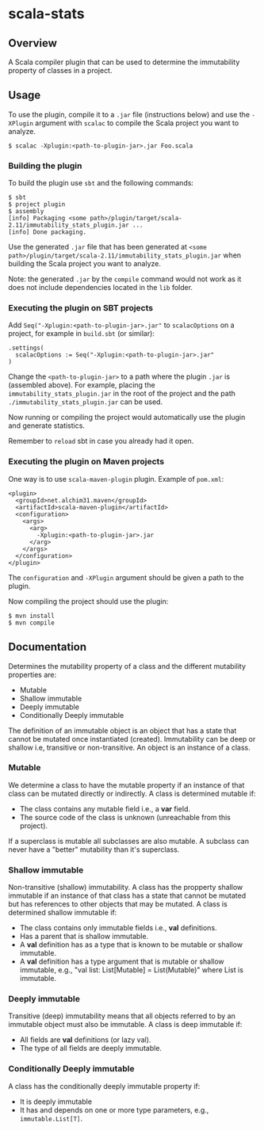 # scala-stats

## Overview
A Scala compiler plugin that can be used to determine the immutability property of classes in a project.

## Usage
To use the plugin, compile it to a `.jar` file (instructions below) and use the `-XPlugin` argument with `scalac` to compile the Scala project you want to analyze. 

```
$ scalac -Xplugin:<path-to-plugin-jar>.jar Foo.scala
```

### Building the plugin

To build the plugin use `sbt` and the following commands:
```
$ sbt
$ project plugin
$ assembly
[info] Packaging <some path>/plugin/target/scala-2.11/immutability_stats_plugin.jar ...
[info] Done packaging.

```

Use the generated `.jar` file that has been generated at `<some path>/plugin/target/scala-2.11/immutability_stats_plugin.jar` when building the Scala project you want to analyze.

Note: the generated `.jar` by the `compile` command would not work as it does not include dependencies located in the `lib` folder.


### Executing the plugin on SBT projects
Add `Seq("-Xplugin:<path-to-plugin-jar>.jar"` to `scalacOptions` on a project, for example in `build.sbt` (or similar):
```
.settings(
  scalacOptions := Seq("-Xplugin:<path-to-plugin-jar>.jar"
)
```

Change the `<path-to-plugin-jar>` to a path where the plugin `.jar` is (assembled above). 
For example, placing the `immutability_stats_plugin.jar` in the root of the project and the path `./immutability_stats_plugin.jar` can be used.

Now running or compiling the project would automatically use the plugin and generate statistics.

Remember to `reload` sbt in case you already had it open.

### Executing the plugin on Maven projects

One way is to use `scala-maven-plugin` plugin. Example of `pom.xml`:

```
<plugin>
  <groupId>net.alchim31.maven</groupId>
  <artifactId>scala-maven-plugin</artifactId>
  <configuration>
    <args>
      <arg>
        -Xplugin:<path-to-plugin-jar>.jar
      </arg>
    </args>
  </configuration>
</plugin>
```

The `configuration` and `-XPlugin` argument should be given a path to the plugin.

Now compiling the project should use the plugin:
```
$ mvn install
$ mvn compile
```

## Documentation
Determines the mutability property of a class and the different mutability properties are:
* Mutable
* Shallow immutable
* Deeply immutable
* Conditionally Deeply immutable

The definition of an immutable object is an object that has a state that cannot be mutated once instantiated (created).
Immutability can be deep or shallow i.e, transitive or non-transitive.
An object is an instance of a class.

### Mutable
We determine a class to have the mutable property if an instance of that class can be mutated directly or indirectly.
A class is determined mutable if:

* The class contains any mutable field i.e., a **var** field.
* The source code of the class is unknown (unreachable from this project).

If a superclass is mutable all subclasses are also mutable.
A subclass can never have a "better" mutability than it's superclass.

### Shallow immutable
Non-transitive (shallow) immutability.
A class has the propperty shallow immutable if an instance of that class has a state that cannot be mutated but has references to other objects
that may be mutated.
A class is determined shallow immutable if:

* The class contains only immutable fields i.e., **val** definitions.
* Has a parent that is shallow immutable.
* A **val** definition has as a type that is known to be mutable or shallow immutable.
* A **val** definition has a type argument that is mutable or shallow immutable, e.g., "val list: List[Mutable] = List(Mutable)" where List is immutable.

### Deeply immutable
Transitive (deep) immutability means that all objects referred to by an immutable object must also be immutable.
A class is deep immutable if:

* All fields are **val** definitions (or lazy val).
* The type of all fields are deeply immutable.

### Conditionally Deeply immutable
A class has the conditionally deeply immutable property if:

* It is deeply immutable
* It has and depends on one or more type parameters, e.g., `immutable.List[T]`.
